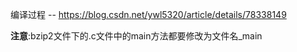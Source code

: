 编译过程 -- https://blog.csdn.net/ywl5320/article/details/78338149

**注意**:bzip2文件下的.c文件中的main方法都要修改为文件名_main